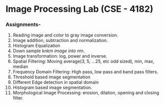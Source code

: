# Image Processing Lab (CSE - 4182)

### Assignments-

1. Reading image and color to gray image conversion.
2. Image addition, subtraction and normalization.
3. Histogram Equalization
4. Down sample kn*km image into n*m.
5. Image transformation: log, power and inverse.
6. Spatial Filtering: Moving average(3, 5, ...25, etc odd sized), min, max, median
7. Frequency Domain Filtering: High pass, low pass and band pass filters.
8. Threshold based image segmentation
9. Different Edge detection in spatial domain
10. Histogram based image segmentation.
11. Morphological Image Processing: erosion, dilation, opening and closing filter.